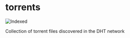 torrents 
========
![Indexed](https://img.shields.io/badge/indexed-190402-blue)

Collection of torrent files discovered in the DHT network

